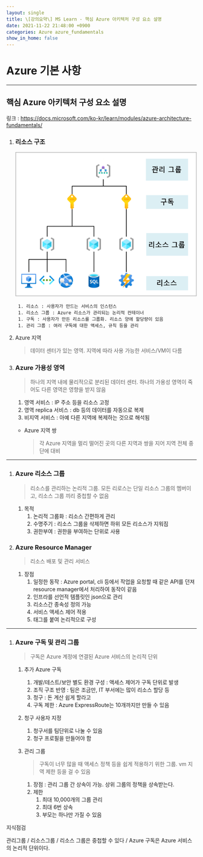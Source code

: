 ```yaml
---
layout: single
title: \[강의요약\] MS Learn - 핵심 Azure 아키텍처 구성 요소 설명
date: 2021-11-22 21:48:00 +0900
categories: Azure azure_fundamentals
show_in_home: false
---
```


# Azure 기본 사항

---

## 핵심 Azure 아키텍처 구성 요소 설명

링크 : https://docs.microsoft.com/ko-kr/learn/modules/azure-architecture-fundamentals/

1. ### 리소스 구조

   ![resource-hierarchy](/assets/images/2021-11-22/resource-hierarchy.png)

   		1. 리소스 : 사용자가 만드는 서비스의 인스턴스
   		1. 리소스 그룹 : Azure 리소스가 관리되는 논리적 컨테이너
   		1. 구독 : 사용자가 만든 리소스를 그룹화. 리소스 양에 할당량이 있음
   		1. 관리 그룹 : 여러 구독에 대한 액세스, 규칙 등을 관리

2. Azure 지역

   > 데이터 센터가 있는 영역. 지역에 따라 사용 가능한 서비스/VM이 다름

3. ### Azure 가용성 영역

   > 하나의 지역 내에 물리적으로 분리된 데이터 센터. 하나의 가용성 영역이 죽어도 다른 영역은 영향을 받지 않음

   1. 영역 서비스 : IP 주소 등을 리소스 고정
   2. 영역 replica 서비스 : db 등의 데이터를 자동으로 복제
   3. 비지역 서비스 : 아예 다른 지역에 복제하는 것으로 해석됨

   - Azure 지역 쌍

     > 각 Azure 지역을 멀리 떨어진 곳의 다른 지역과 쌍을 지어 지역 전체 중단에 대비

---

1. ### Azure 리소스 그룹

   > 리소스를 관리하는 논리적 그룹. 모든 리로스는 단일 리소스 그룹의 멤버이고, 리소스 그룹 끼리 중첩할 수 없음

   1. 목적
      1. 논리적 그룹화 : 리소스 간편하게 관리
      2. 수명주기 : 리소스 그룹을 삭제하면 하위 모든 리소스가 지워짐
      3. 권한부여 : 권한을 부여하는 단위로 사용

2. ### Azure Resource Manager

   > 리소스 배포 및 관리 서비스

   1. 장점
      1. 일정한 동작 : Azure portal, cli 등에서 작업을 요청할 때 같은 API를 던져 resource manager에서 처리하여 동작이 같음
      2. 인프라를 선언적 템플릿인 json으로 관리
      3. 리소스간 종속성 정의 가능
      4. 서비스 액세스 제어 적용
      5. 태그를 붙여 논리적으로 구성

---

1. ### Azure 구독 및 관리 그룹

   > 구독은 Azure 계정에 연결된 Azure 서비스의 논리적 단위

   1. 추가 Azure 구독

      1. 개발/테스트/보안 별도 환경 구성 : 액세스 제어가 구독 단위로 발생
      2. 조직 구조 반영 : 팀은 조금만, IT 부서에는 많이 리소스 할당 등
      3. 청구 : 돈 계산 쉽게 할라고
      4. 구독 제한 : Azure ExpressRoute는 10개까지만 만들 수 있음

   2. 청구 사용자 지정

      1. 청구서를 팀단위로 나눌 수 있음
      2. 청구 프로필을 만들어야 함

   3. 관리 그룹

      > 구독이 너무 많을 때 액세스 정책 등을 쉽게 적용하기 위한 그룹. vm 지역 제한 등을 걸 수 있음

      1. 장점 : 관리 그룹 간 상속이 가능. 상위 그룹의 정책을 상속받는다.
      2. 제한
         1. 최대 10,000개의 그룹 관리
         2. 최대 6번 상속
         3. 부모는 하나만 가질 수 있음

지식점검

관리그룹 / 리소스그룹 / 리소스 그룹은 중첩할 수 있다 / Azure 구독은 Azure 서비스의 논리적 단위이다.